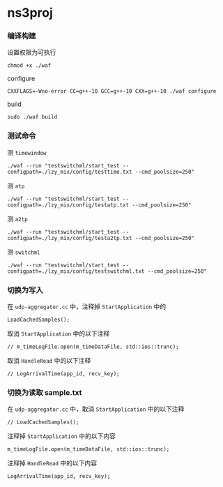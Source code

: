 # ns3proj

### 编译构建
设置权限为可执行
```
chmod +x ./waf
```
configure
```
CXXFLAGS=-Wno-error CC=g++-10 GCC=g++-10 CXX=g++-10 ./waf configure
```
build
```
sudo ./waf build
```

### 测试命令
测 `timewindow`
```
./waf --run "testswitchml/start_test --configpath=./lzy_mix/config/testtime.txt --cmd_poolsize=250"
```

测 `atp`
```
./waf --run "testswitchml/start_test --configpath=./lzy_mix/config/testatp.txt --cmd_poolsize=250"
```

测 `a2tp`
```
./waf --run "testswitchml/start_test --configpath=./lzy_mix/config/testa2tp.txt --cmd_poolsize=250"
```

测 `switchml`
```
./waf --run "testswitchml/start_test --configpath=./lzy_mix/config/testswitchml.txt --cmd_poolsize=250"
```

### 切换为写入
在 `udp-aggregator.cc` 中，注释掉 `StartApplication` 中的
```
LoadCachedSamples();
```
取消 `StartApplication` 中的以下注释 
```
// m_timeLogFile.open(m_timeDataFile, std::ios::trunc);
```
取消 `HandleRead` 中的以下注释 
```
// LogArrivalTime(app_id, recv_key);  
```

### 切换为读取 sample.txt
在 `udp-aggregator.cc` 中，取消 `StartApplication` 中的以下注释
```
// LoadCachedSamples();
```
注释掉 `StartApplication` 中的以下内容
```
m_timeLogFile.open(m_timeDataFile, std::ios::trunc);
```
注释掉 `HandleRead` 中的以下内容 
```
LogArrivalTime(app_id, recv_key);  
```